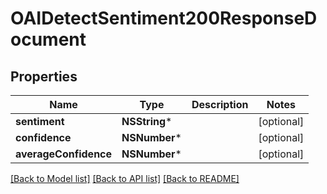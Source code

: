 # OAIDetectSentiment200ResponseDocument

## Properties
Name | Type | Description | Notes
------------ | ------------- | ------------- | -------------
**sentiment** | **NSString*** |  | [optional] 
**confidence** | **NSNumber*** |  | [optional] 
**averageConfidence** | **NSNumber*** |  | [optional] 

[[Back to Model list]](../README.md#documentation-for-models) [[Back to API list]](../README.md#documentation-for-api-endpoints) [[Back to README]](../README.md)


